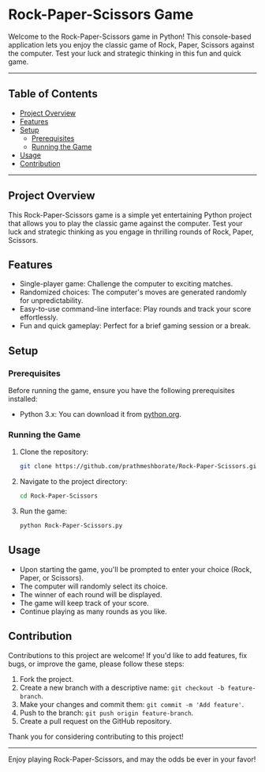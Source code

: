 # Rock-Paper-Scissors Game

Welcome to the Rock-Paper-Scissors game in Python! This console-based application lets you enjoy the classic game of Rock, Paper, Scissors against the computer. Test your luck and strategic thinking in this fun and quick game.

---

## Table of Contents

- [Project Overview](#project-overview)
- [Features](#features)
- [Setup](#setup)
  - [Prerequisites](#prerequisites)
  - [Running the Game](#running-the-game)
- [Usage](#usage)
- [Contribution](#contribution)

---

## Project Overview

This Rock-Paper-Scissors game is a simple yet entertaining Python project that allows you to play the classic game against the computer. Test your luck and strategic thinking as you engage in thrilling rounds of Rock, Paper, Scissors.

## Features

- Single-player game: Challenge the computer to exciting matches.
- Randomized choices: The computer's moves are generated randomly for unpredictability.
- Easy-to-use command-line interface: Play rounds and track your score effortlessly.
- Fun and quick gameplay: Perfect for a brief gaming session or a break.

## Setup

### Prerequisites

Before running the game, ensure you have the following prerequisites installed:

- Python 3.x: You can download it from [python.org](https://www.python.org/downloads/).

### Running the Game

1. Clone the repository:

   ```bash
   git clone https://github.com/prathmeshborate/Rock-Paper-Scissors.git
   ```

2. Navigate to the project directory:

   ```bash
   cd Rock-Paper-Scissors
   ```

3. Run the game:

   ```bash
   python Rock-Paper-Scissors.py
   ```

## Usage

- Upon starting the game, you'll be prompted to enter your choice (Rock, Paper, or Scissors).
- The computer will randomly select its choice.
- The winner of each round will be displayed.
- The game will keep track of your score.
- Continue playing as many rounds as you like.

## Contribution

Contributions to this project are welcome! If you'd like to add features, fix bugs, or improve the game, please follow these steps:

1. Fork the project.
2. Create a new branch with a descriptive name: `git checkout -b feature-branch`.
3. Make your changes and commit them: `git commit -m 'Add feature'`.
4. Push to the branch: `git push origin feature-branch`.
5. Create a pull request on the GitHub repository.

Thank you for considering contributing to this project!

---

Enjoy playing Rock-Paper-Scissors, and may the odds be ever in your favor!

